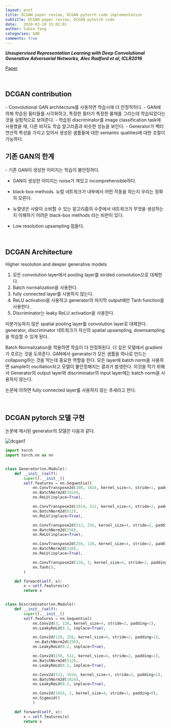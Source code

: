 ```yaml
---
layout: post
title: DCGAN paper review, DCGAN pytorch code implementation
subtitle: DCGAN paper review, DCGAN pytorch code
date:   2020-03-19 15:01:01
author: Subin Yang
categories: GAN
comments: true
---
```


<strong><em>Unsupervised Representation Learning with Deep Convolutional Generative Adversarial Networks, Alec Radford et al, ICLR2016</em></strong>

[Paper](https://arxiv.org/abs/1511.06434)

<br>

<h2>DCGAN contribution</h2>
- Convolutional GAN architecture를 사용하면 학습시에 더 안정적하다.
- GAN에 의해 학습된 필터들를 시각화하고, 특정한 필터가 특정한 물체를 그리는데 학습되었다는 것을 실험적으로 보여준다.
- 학습된 discriminator를 image classification task에 사용했을 때, 다른 비지도 학습 알고리즘과 비슷한 성능을 보인다.
- Generator가 벡터 연산적 특성을 가지고 있어서 생성된 샘플들에 대한 semantic qualities에 대한 조절이 가능하다.

<br>

<h2>기존 GAN의 한계</h2>
- 기존 GAN이 생성한 이미지는 학습이 불안정하다.

- GAN이 생성한 이미지는 noise가 껴있고 incomprehensible하다.

- black-box methods. 뉴럴 네트워크가 내부에서 어떤 작동을 하는지 우리는 정확히 모른다.

- 뉴럴넷은 사람이 소비할 수 있는 알고리즘의 수준에서 네트워크가 무엇을 생성하는지 이해하기 어려운 black-box methods 라는 비판이 있다.

- Low resolution upsampling 힘들다.



<br>

<h2>DCGAN Architecture</h2>
Higher resolution and deeper generative models

1. 모든 convolution layer에서 pooling layer를 strided convolution으로 대체한다.
2. Batch normalization을 사용한다.
3. fully connected layer를 사용하지 않는다.
4. ReLU activation을 사용하고 generator의 마지막 output에만 Tanh function을 사용한다.
5. Discriminator는 leaky ReLU activation을 사용한다.

미분가능하지 않은 spatial pooling layer를 convolution layer로 대체한다. generator, discriminator 네트워크가 자신의 spatial upsampling, downsampling을 학습할 수 있게 된다.  

Batch Normalization을 적용하면 학습이 더 안정화된다. 더 깊은 모델에서 gradient가 흐르는 것을 도와준다. GAN에서 generator가 모든 샘플을 하나로 만드는 collapsing하는 것을 막는데 중요한 역할을 한다. 모든 layer에 batch norm을 사용하면 sample이 oscillation되고 모델이 불안정해지는 결과가 발생한다.  이것을 막기 위해서 Generator의 output layer와 discriminator의 input layer에는 batch norm을 사용하지 않는다.

논문에 의하면 fully connected layer를 사용하지 않는 추세라고 한다.  

<br>

<h2>DCGAN pytorch 모델 구현</h2>
논문에 제시된 generator의 모델은 다음과 같다.

![dcgan1](https://user-images.githubusercontent.com/37301677/77037352-80ad5000-69f4-11ea-8df3-a88e8e68de26.png)



```python
import torch
import torch.nn as nn


class Generator(nn.Module):
    def __init__(self):
        super().__init__()
        self.features = nn.Sequential(
            nn.ConvTranspose2d(100, 1024, kernel_size=4, stride=1, padding=0),
            nn.BatchNorm2d(1024),
            nn.ReLU(inplace=True),

            nn.ConvTranspose2d(1024, 512, kernel_size=4, stride=2, padding=1),
            nn.BatchNorm2d(512),
            nn.ReLU(inplace=True),

            nn.ConvTranspose2d(512, 256, kernel_size=4, stride=2, padding=1),
            nn.BatchNorm2d(256),
            nn.ReLU(inplace=True),

            nn.ConvTranspose2d(256, 128, kernel_size=4, stride=2, padding=1),
            nn.BatchNorm2d(128),
            nn.ReLU(inplace=True),

            nn.ConvTranspose2d(128, 3, kernel_size=4, stride=2, padding=1),
            nn.Tanh(),
        )

    def forward(self, x):
        x = self.features(x)
        return x


class Discriminator(nn.Module):
    def __init__(self):
        super().__init__()
        self.features = nn.Sequential(
            nn.Conv2d(3, 128, kernel_size=4, stride=2, padding=1),
            nn.LeakyReLU(0.2, inplace=True),

            nn.Conv2d(128, 256, kernel_size=4, stride=2, padding=1),
             nn.BatchNorm2d(256),
            nn.LeakyReLU(0.2, inplace=True),

            nn.Conv2d(256, 512, kernel_size=4, stride=2, padding=1),
            nn.BatchNorm2d(512),
            nn.LeakyReLU(0.2, inplace=True),

            nn.Conv2d(512, 1024, kernel_size=4, stride=2, padding=1),
            nn.BatchNorm2d(1024),
            nn.LeakyReLU(0.2, inplace=True),

            nn.Conv2d(1024, 1, kernel_size=4, stride=1, padding=0),
            nn.Sigmoid()
            )

    def forward(self, x):
        x = self.features(x)
        return x


```

